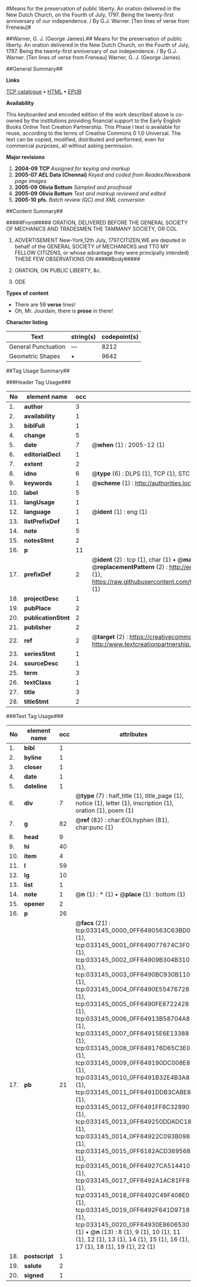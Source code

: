 #Means for the preservation of public liberty. An oration delivered in the New Dutch Church, on the Fourth of July, 1797. Being the twenty-first anniversary of our independence. / By G.J. Warner. [Ten lines of verse from Freneau]#

##Warner, G. J. (George James).##
Means for the preservation of public liberty. An oration delivered in the New Dutch Church, on the Fourth of July, 1797. Being the twenty-first anniversary of our independence. / By G.J. Warner. [Ten lines of verse from Freneau]
Warner, G. J. (George James).

##General Summary##

**Links**

[TCP catalogue](http://www.ota.ox.ac.uk/tcp/)  • 
[HTML](http://tei.it.ox.ac.uk/tcp/Texts-HTML/free/N25/N25012.html)  • 
[EPUB](http://tei.it.ox.ac.uk/tcp/Texts-EPUB/free/N25/N25012.epub)

**Availability**

This keyboarded and encoded edition of the
	       work described above is co-owned by the institutions
	       providing financial support to the Early English Books
	       Online Text Creation Partnership. This Phase I text is
	       available for reuse, according to the terms of Creative
	       Commons 0 1.0 Universal. The text can be copied,
	       modified, distributed and performed, even for
	       commercial purposes, all without asking permission.

**Major revisions**

1. __2004-09__ __TCP__ *Assigned for keying and markup*
1. __2005-07__ __AEL Data (Chennai)__ *Keyed and coded from Readex/Newsbank page images*
1. __2005-09__ __Olivia Bottum__ *Sampled and proofread*
1. __2005-09__ __Olivia Bottum__ *Text and markup reviewed and edited*
1. __2005-10__ __pfs.__ *Batch review (QC) and XML conversion*

##Content Summary##

#####Front#####
ORATION, DELIVERED BEFORE THE GENERAL SOCIETY OF MECHANICS AND TRADESMEN THE TAMMANY SOCIETY, OR COL
1. ADVERTISEMENT
New-York,12th July, 1797.CITIZEN,WE are deputed in behalf of the GENERAL SOCIETY of MECHANICKS and TTO MY FELLOW CITIZENS, or whose advantage they were principally intended) THESE FEW OBSERVATIONS ON 
#####Body#####

1. ORATION, ON PUBLIC LIBERTY, &c.

1. ODE

**Types of content**

  * There are 59 **verse** lines!
  * Oh, Mr. Jourdain, there is **prose** in there!

**Character listing**


|Text|string(s)|codepoint(s)|
|---|---|---|
|General Punctuation|—|8212|
|Geometric Shapes|▪|9642|

##Tag Usage Summary##

###Header Tag Usage###

|No|element name|occ|attributes|
|---|---|---|---|
|1.|__author__|3||
|2.|__availability__|1||
|3.|__biblFull__|1||
|4.|__change__|5||
|5.|__date__|7| @__when__ (1) : 2005-12 (1)|
|6.|__editorialDecl__|1||
|7.|__extent__|2||
|8.|__idno__|6| @__type__ (6) : DLPS (1), TCP (1), STC (1), NOTIS (1), IMAGE-SET (1), EVANS-CITATION (1)|
|9.|__keywords__|1| @__scheme__ (1) : http://authorities.loc.gov/ (1)|
|10.|__label__|5||
|11.|__langUsage__|1||
|12.|__language__|1| @__ident__ (1) : eng (1)|
|13.|__listPrefixDef__|1||
|14.|__note__|5||
|15.|__notesStmt__|2||
|16.|__p__|11||
|17.|__prefixDef__|2| @__ident__ (2) : tcp (1), char (1)  •  @__matchPattern__ (2) : ([0-9\-]+):([0-9IVX]+) (1), (.+) (1)  •  @__replacementPattern__ (2) : http://eebo.chadwyck.com/downloadtiff?vid=$1&page=$2 (1), https://raw.githubusercontent.com/textcreationpartnership/Texts/master/tcpchars.xml#$1 (1)|
|18.|__projectDesc__|1||
|19.|__pubPlace__|2||
|20.|__publicationStmt__|2||
|21.|__publisher__|2||
|22.|__ref__|2| @__target__ (2) : https://creativecommons.org/publicdomain/zero/1.0/ (1), http://www.textcreationpartnership.org/docs/. (1)|
|23.|__seriesStmt__|1||
|24.|__sourceDesc__|1||
|25.|__term__|3||
|26.|__textClass__|1||
|27.|__title__|3||
|28.|__titleStmt__|2||


###Text Tag Usage###

|No|element name|occ|attributes|
|---|---|---|---|
|1.|__bibl__|1||
|2.|__byline__|1||
|3.|__closer__|1||
|4.|__date__|1||
|5.|__dateline__|1||
|6.|__div__|7| @__type__ (7) : half_title (1), title_page (1), notice (1), letter (1), inscription (1), oration (1), poem (1)|
|7.|__g__|82| @__ref__ (82) : char:EOLhyphen (81), char:punc (1)|
|8.|__head__|9||
|9.|__hi__|40||
|10.|__item__|4||
|11.|__l__|59||
|12.|__lg__|10||
|13.|__list__|1||
|14.|__note__|1| @__n__ (1) : * (1)  •  @__place__ (1) : bottom (1)|
|15.|__opener__|2||
|16.|__p__|26||
|17.|__pb__|21| @__facs__ (21) : tcp:033145_0000_0FF6490563C63BD0 (1), tcp:033145_0001_0FF649077674C3F0 (1), tcp:033145_0002_0FF64909B304B310 (1), tcp:033145_0003_0FF6490BC930B110 (1), tcp:033145_0004_0FF6490E55476728 (1), tcp:033145_0005_0FF6490FE8722428 (1), tcp:033145_0006_0FF64913B58704A8 (1), tcp:033145_0007_0FF64915E6E13388 (1), tcp:033145_0008_0FF649176D65C3E0 (1), tcp:033145_0009_0FF649190DC008E8 (1), tcp:033145_0010_0FF6491B32E4B3A8 (1), tcp:033145_0011_0FF6491DDB3CABE8 (1), tcp:033145_0012_0FF6491FF8C32890 (1), tcp:033145_0013_0FF649250DDADC18 (1), tcp:033145_0014_0FF64922C093B098 (1), tcp:033145_0015_0FF6182ACD369568 (1), tcp:033145_0016_0FF64927CA514410 (1), tcp:033145_0017_0FF6492A1AC81FF8 (1), tcp:033145_0018_0FF6492C49F408E0 (1), tcp:033145_0019_0FF6492F641D9718 (1), tcp:033145_0020_0FF64930E8606530 (1)  •  @__n__ (13) : 8 (1), 9 (1), 10 (1), 11 (1), 12 (1), 13 (1), 14 (1), 15 (1), 16 (1), 17 (1), 18 (1), 19 (1), 22 (1)|
|18.|__postscript__|1||
|19.|__salute__|2||
|20.|__signed__|1||
